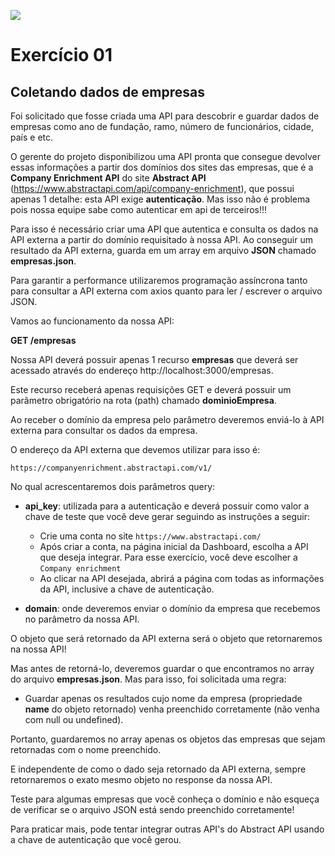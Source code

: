 ![](https://i.imgur.com/xG74tOh.png)

# Exercício 01

## Coletando dados de empresas

Foi solicitado que fosse criada uma API para descobrir e guardar dados de empresas como ano de fundação, ramo, número de funcionários, cidade, país e etc.

O gerente do projeto disponibilizou uma API pronta que consegue devolver essas informações a partir dos domínios dos sites das empresas, que é a **Company Enrichment API** do site **Abstract API** (https://www.abstractapi.com/api/company-enrichment), que possui apenas 1 detalhe: esta API exige **autenticação**. Mas isso não é problema pois nossa equipe sabe como autenticar em api de terceiros!!!

Para isso é necessário criar uma API que autentica e consulta os dados na API externa a partir do domínio requisitado à nossa API. Ao conseguir um resultado da API externa, guarda em um array em arquivo **JSON** chamado **empresas.json**.

Para garantir a performance utilizaremos programação assíncrona tanto para consultar a API externa com axios quanto para ler / escrever o arquivo JSON.

Vamos ao funcionamento da nossa API:

**GET /empresas**

Nossa API deverá possuir apenas 1 recurso **empresas** que deverá ser acessado através do endereço http://localhost:3000/empresas.

Este recurso receberá apenas requisições GET e deverá possuir um parâmetro obrigatório na rota (path) chamado **dominioEmpresa**.

Ao receber o domínio da empresa pelo parâmetro deveremos enviá-lo à API externa para consultar os dados da empresa.

O endereço da API externa que devemos utilizar para isso é:

```
https://companyenrichment.abstractapi.com/v1/
```

No qual acrescentaremos dois parâmetros query:

- **api_key**: utilizada para a autenticação e deverá possuir como valor a chave de teste que você deve gerar seguindo as instruções a seguir:

  - Crie uma conta no site `https://www.abstractapi.com/`
  - Após criar a conta, na página inicial da Dashboard, escolha a API que deseja integrar. Para esse exercício, você deve escolher a `Company enrichment`
  - Ao clicar na API desejada, abrirá a página com todas as informações da API, inclusive a chave de autenticação.

- **domain**: onde deveremos enviar o domínio da empresa que recebemos no parâmetro da nossa API.

O objeto que será retornado da API externa será o objeto que retornaremos na nossa API!

Mas antes de retorná-lo, deveremos guardar o que encontramos no array do arquivo **empresas.json**. Mas para isso, foi solicitada uma regra:

- Guardar apenas os resultados cujo nome da empresa (propriedade **name** do objeto retornado) venha preenchido corretamente (não venha com null ou undefined).

Portanto, guardaremos no array apenas os objetos das empresas que sejam retornadas com o nome preenchido.

E independente de como o dado seja retornado da API externa, sempre retornaremos o exato mesmo objeto no response da nossa API.

Teste para algumas empresas que você conheça o domínio e não esqueça de verificar se o arquivo JSON está sendo preenchido corretamente!

Para praticar mais, pode tentar integrar outras API's do Abstract API usando a chave de autenticação que você gerou.